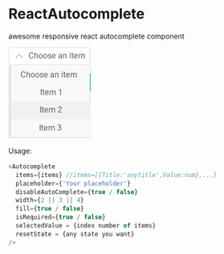 # ReactAutocomplete
awesome responsive react autocomplete component

![Alt text](./preview.jpg?raw=true "Preview")

Usage:
```javascript
<Autocomplete
  items={items} //items=[{Title:'anytitle',Value:num},...]
  placeholder={'Your placeholder'}
  disableAutoComplete={true / false}
  width={2 || 3 || 4}
  fill={true / false}
  isRequired={true / false}
  selectedValue = {index number of items}
  resetState = {any state you want}
/>
